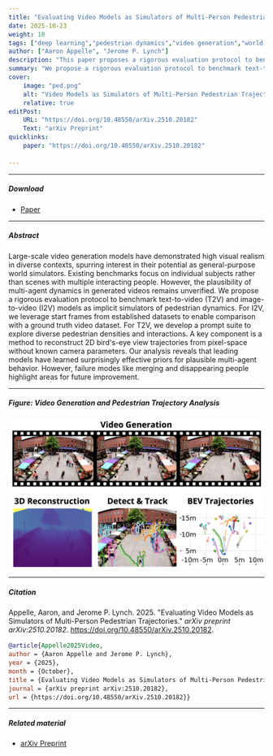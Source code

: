 ```yaml
---
title: "Evaluating Video Models as Simulators of Multi-Person Pedestrian Trajectories" 
date: 2025-10-23
weight: 10
tags: ["deep learning","pedestrian dynamics","video generation","world models","simulations","computer vision"]
author: ["Aaron Appelle", "Jerome P. Lynch"]
description: "This paper proposes a rigorous evaluation protocol to benchmark text-to-video and image-to-video models as implicit simulators of pedestrian dynamics. Preprint, under review." 
summary: "We propose a rigorous evaluation protocol to benchmark text-to-video and image-to-video models as implicit simulators of pedestrian dynamics, reconstructing 2D bird's-eye view trajectories from pixel-space without known camera parameters to analyze multi-agent behavior in generated videos." 
cover:
    image: "ped.png"
    alt: "Video Models as Simulators of Multi-Person Pedestrian Trajectories"
    relative: true
editPost:
    URL: "https://doi.org/10.48550/arXiv.2510.20182"
    Text: "arXiv Preprint"
quicklinks:
    paper: "https://doi.org/10.48550/arXiv.2510.20182"

---
```


---

##### Download

+ [Paper](https://doi.org/10.48550/arXiv.2510.20182)

---

##### Abstract

Large-scale video generation models have demonstrated high visual realism in diverse contexts, spurring interest in their potential as general-purpose world simulators. Existing benchmarks focus on individual subjects rather than scenes with multiple interacting people. However, the plausibility of multi-agent dynamics in generated videos remains unverified. We propose a rigorous evaluation protocol to benchmark text-to-video (T2V) and image-to-video (I2V) models as implicit simulators of pedestrian dynamics. For I2V, we leverage start frames from established datasets to enable comparison with a ground truth video dataset. For T2V, we develop a prompt suite to explore diverse pedestrian densities and interactions. A key component is a method to reconstruct 2D bird's-eye view trajectories from pixel-space without known camera parameters. Our analysis reveals that leading models have learned surprisingly effective priors for plausible multi-agent behavior. However, failure modes like merging and disappearing people highlight areas for future improvement.

---

##### Figure: Video Generation and Pedestrian Trajectory Analysis

![](ped.png)

---

##### Citation

Appelle, Aaron, and Jerome P. Lynch. 2025. "Evaluating Video Models as Simulators of Multi-Person Pedestrian Trajectories." *arXiv preprint arXiv:2510.20182*. https://doi.org/10.48550/arXiv.2510.20182.

```BibTeX
@article{Appelle2025Video,
author = {Aaron Appelle and Jerome P. Lynch},
year = {2025},
month = {October},
title = {Evaluating Video Models as Simulators of Multi-Person Pedestrian Trajectories},
journal = {arXiv preprint arXiv:2510.20182},
url = {https://doi.org/10.48550/arXiv.2510.20182}}
```

---

##### Related material

+ [arXiv Preprint](https://doi.org/10.48550/arXiv.2510.20182)


